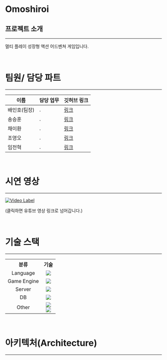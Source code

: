 # Omoshiroi

## 프로젝트 소개
---

멀티 플레이 성장형 액션 어드벤쳐 게임입니다.

<br/>

# 팀원/ 담당 파트
---

|이름|담당 업무|깃허브 링크|
|------|---|---|
|배인호(팀장)|.|[링크](https://github.com/cutlake2000)|
|송승훈|.|[링크](https://github.com/DoDokang318)|
|채이환|.|[링크](https://github.com/Hwan007)|
|조영오|.|[링크](https://github.com/jyo217)|
|임전혁|.|[링크](https://github.com/yarogono)|

<br/>

# 시연 영상
---

[![Video Label](http://img.youtube.com/vi/0nAEEoJmCOQ/0.jpg)](https://youtu.be/0nAEEoJmCOQ)

(클릭하면 유튜브 영상 링크로 넘어갑니다.)

<br/>

# 기술 스택
---

<table>
	<tr>
		<th>분류</th>
		<th>기술</th>
	</tr>
	<tr align="center">
		<td>Language</td>
		<td><img src="https://img.shields.io/badge/CSharp-purple?style=for-the-badge&logo=csharp&logoColor="></td>
	</tr>
	<tr align="center">
		<td>Game Engine</td>
		<td><img src="https://img.shields.io/badge/Unity-black?style=for-the-badge&logo=unity&logoColor=white"></td>
	</tr>
	<tr align="center">
		<td>Server</td>
		<td><img src="https://img.shields.io/badge/ASP.NET Core-blue?style=for-the-badge&logo=.net&logoColor=white"></td>
	</tr>
	<tr align="center">
		<td>DB</td>
		<td><img src="https://img.shields.io/badge/MySQL-4479A1?style=for-the-badge&logo=MySQL&logoColor=white"></td>
	</tr>
	<tr align="center">
		<td>Other</td>
		<td><img src="https://img.shields.io/badge/Entity Framework Core-purple?style=for-the-badge"><br>
		    <img src="https://img.shields.io/badge/Nginx-green?style=for-the-badge&logo=nginx&logoColor=white">
		</td>
	</tr>
</table>

<br/>


# 아키텍처(Architecture)
---


